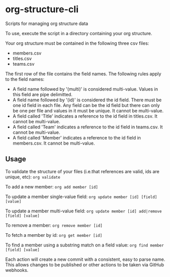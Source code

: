 # org-structure-cli

Scripts for managing org structure data

To use, execute the script in a directory containing your org structure.

Your org structure must be contained in the following three csv files:
* members.csv
* titles.csv
* teams.csv

The first row of the file contains the field names. The following rules
apply to the field names:
* A field name followed by '(multi)' is considered multi-value. Values in this
field are pipe delimitted.
* A field name followed by '(id)' is considered the id field. There must be one
id field in each file. Any field can be the id field but there can only be one
per file and values in it must be unique. It cannot be multi-value.
* A field called 'Title' indicates a reference to the id field in titles.csv. It
cannot be multi-value.
* A field called 'Team' indicates a reference to the id field in teams.csv. It
cannot be multi-value.
* A field called 'Member' indicates a reference to the id field in members.csv.
It cannot be multi-value.


## Usage

To validate the structure of your files (i.e.that references are valid, ids are unique, etc):
`org validate`

To add a new member:
`org add member [id]`

To update a member single-value field:
`org update member [id] [field] [value]`

To update a member multi-value field:
`org update member [id] add|remove [field] [value]`

To remove a member:
`org remove member [id]`

To fetch a member by id:
`org get member [id]`

To find a member using a substring match on a field value:
`org find member [field] [value]`

Each action will create a new commit with a consistent, easy to parse name. This allows
changes to be published or other actions to be taken via GitHub webhooks.
